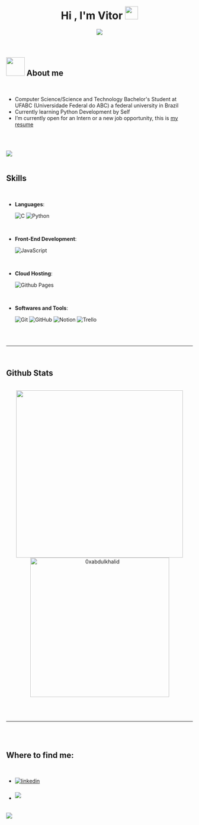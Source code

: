 
<h1 align="center"><b>Hi , I'm Vitor </b><img src="https://media.giphy.com/media/hvRJCLFzcasrR4ia7z/giphy.gif" width="35"></h1>
<!--  -->
<p align="center">
  <a href="https://github.com/DenverCoder1/readme-typing-svg"><img src="https://readme-typing-svg.herokuapp.com?font=Time+New+Roman&color=cyan&size=25&center=true&vCenter=true&width=600&height=100&lines=Science+and+Technology+Bachelor's+Student,;Computer+Science+Bachelor's+Student,;Active+Learner/Researcher"></a>
</p>


<br>



	
## <picture><img src = "gifurl" width = 50px></picture> **About me**

<br>

- Computer Science/Science and Technology Bachelor's Student at UFABC (Universidade Federal do ABC) a federal university in Brazil
- Currently learning Python Development by Self
- I’m currently open for an Intern or a new job opportunity, this is [my resume](xxxxPlaceHolderxxxx)
<!-- - Self-taught artist -->
<!-- - I have a Bachelors in Computer Science from the UFABC (Universidade Federal do ABC) -->

<br><br>

<img src="https://user-images.githubusercontent.com/73097560/115834477-dbab4500-a447-11eb-908a-139a6edaec5c.gif"><br><br>

## **Skills**
<br>

<p align="center">

- **Languages**:
    
    ![C](https://img.shields.io/badge/C%20-%232370ED.svg?style=for-the-badge&logo=c&logoColor=white)
    ![Python](https://img.shields.io/badge/Python%20-%2314354C.svg?style=for-the-badge&logo=python&logoColor=white)

<br>   
    
- **Front-End Development**:

   ![JavaScript](https://img.shields.io/badge/JavaScript%20-%23F7DF1E.svg?style=for-the-badge&logo=javascript&logoColor=black)

<br>

- **Cloud Hosting**:

    ![Github Pages](https://img.shields.io/badge/GitHub%20Pages-%23327FC7.svg?style=for-the-badge&logo=github&logoColor=white)
    
<br>

- **Softwares and Tools**:

    ![Git](https://img.shields.io/badge/git-%23F05033.svg?style=for-the-badge&logo=git&logoColor=white)
    ![GitHub](https://img.shields.io/badge/github-%23121011.svg?style=for-the-badge&logo=github&logoColor=white)
    ![Notion](https://img.shields.io/badge/notion-%23FFFFFF.svg?style=for-the-badge&logo=notion&logoColor=black)
    ![Trello](https://img.shields.io/badge/trello-%2300ffff.svg?style=for-the-badge&logo=trello&logoColor=white) 

</p>

<br>
<br>

-----

<br>


## **Github Stats**
<br>

<div align="center">

<a href="https://github.com/eltirocerto/">
  <img src="https://github-readme-stats.vercel.app/api?username=eltirocerto&include_all_commits=true&count_private=true&show_icons=true&line_height=20&title_color=7A7ADB&icon_color=2234AE&text_color=D3D3D3&bg_color=0,000000,130F40" width="450"/>
  <img src="https://github-readme-stats.vercel.app/api/top-langs?username=eltirocerto&show_icons=true&locale=en&layout=compact&line_height=20&title_color=7A7ADB&icon_color=2234AE&text_color=D3D3D3&bg_color=0,000000,130F40" width="375"  alt="0xabdulkhalid"/>

</a>
</div>

<br>
<br>
<br>

-----

<br>
<br>

## **Where to find me:**
<br>
<div align='left'>

<ul>

<li>
<a href="www.linkedin.com/in/vitor-oliveira-santos" target="_blank">
<img src="https://img.shields.io/badge/linkedin:  Vitor-%2300acee.svg?color=405DE6&style=for-the-badge&logo=linkedin&logoColor=white" alt=linkedin style="margin-bottom: 5px;"/>
</a>
</li>

<br>

<li>
<a href="mailto:placeholderyeah@gmail.com" target="_blank">
<img src="https://img.shields.io/badge/gmail:  Vitor-%23EA4335.svg?style=for-the-badge&logo=gmail&logoColor=white" t=mail style="margin-bottom: 5px;" />
</a>
</li>
	
</ul>
</div>

<br>
<img src="https://user-images.githubusercontent.com/73097560/115834477-dbab4500-a447-11eb-908a-139a6edaec5c.gif">
<br>
<br>
<br>

<div align='center'>
<br>
